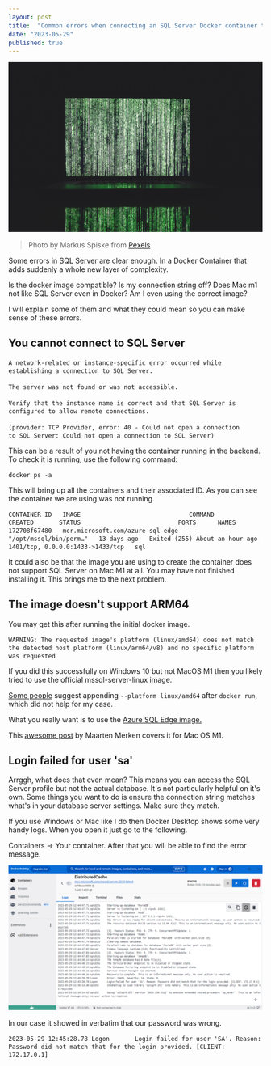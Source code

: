 ```yaml
---
layout: post
title:  "Common errors when connecting an SQL Server Docker container to a .NET application on MacOS M1"
date: "2023-05-29"
published: true
---
```

<img src="../images/CommonSQLServerErrorsOnMacOsM1/pexels-markus-spiske-225769.jpg" class="image fit" alt="Title image of Matrix like art."/>

> Photo by Markus Spiske from [Pexels](https://www.pexels.com/photo/green-and-white-line-illustration-225769/)


Some errors in SQL Server are clear enough. In a Docker Container that adds suddenly a whole new layer of complexity.

Is the docker image compatible?
Is my connection string off?
Does Mac m1 not like SQL Server even in Docker?
Am I even using the correct image?

I will explain some of them and what they could mean so you can make sense of these errors.


## You cannot connect to SQL Server ##

```dotnetcli
A network-related or instance-specific error occurred while establishing a connection to SQL Server.

The server was not found or was not accessible. 

Verify that the instance name is correct and that SQL Server is configured to allow remote connections. 

(provider: TCP Provider, error: 40 - Could not open a connection 
to SQL Server: Could not open a connection to SQL Server)
```

This can be a result of you not having the container running in the backend. To check it is running, use the following command: 

```dotnetcli
docker ps -a
```

This will bring up all the containers and their associated ID. As you can see the container we are using was not running.

```dotnetcli
CONTAINER ID   IMAGE                              COMMAND                  CREATED       STATUS                           PORTS      NAMES
172708f67480   mcr.microsoft.com/azure-sql-edge   "/opt/mssql/bin/perm…"   13 days ago   Exited (255) About an hour ago   1401/tcp, 0.0.0.0:1433->1433/tcp   sql
```

It could also be that the image you are using to create the container does not support SQL Server on Mac M1 at all. You may have not finished installing it. This brings me to the next problem.

## The image doesn't support ARM64 ##

You may get this after running the initial docker image.

```dotnetcli
WARNING: The requested image's platform (linux/amd64) does not match the detected host platform (linux/arm64/v8) and no specific platform was requested
```

If you did this successfully on Windows 10 but not MacOS M1 then you likely tried to use the official mssql-server-linux image.

[Some people](https://stackoverflow.com/questions/66662820/m1-docker-preview-and-keycloak-images-platform-linux-amd64-does-not-match-th) suggest appending `--platform linux/amd64` after `docker run`, which did not help for my case.  

What you really want is to use the [Azure SQL Edge image.](https://hub.docker.com/_/microsoft-azure-sql-edge)

This [awesome post](https://medium.com/agilix/docker-express-running-a-local-sql-server-express-204890cff699) by Maarten Merken covers it for Mac OS M1. 

## Login failed for user 'sa' ##

Arrggh, what does that even mean? This means you can access the SQL Server profile but not the actual database. It's not particularly helpful on it's own. Some things you want to do is ensure the connection string matches what's in your database server settings. Make sure they match.

If you use Windows or Mac like I do then Docker Desktop shows some very handy logs. When you open it just go to the following.

Containers -> Your container. After that you will be able to find the error message. 

<img src="../images/CommonSQLServerErrorsOnMacOsM1/WrongPassword.png" class="image fit" alt="Docker Desktop window showing error."/>

In our case it showed in verbatim that our password was wrong.

```
2023-05-29 12:45:28.78 Logon       Login failed for user 'SA'. Reason: Password did not match that for the login provided. [CLIENT: 172.17.0.1]
```
